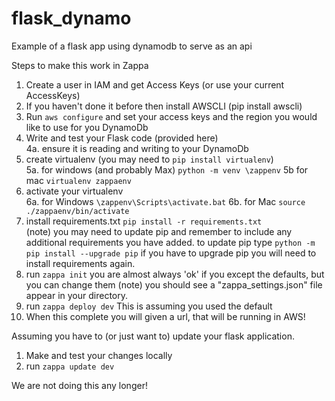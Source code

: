 # flask_dynamo
Example of a flask app using dynamodb to serve as an api

Steps to make this work in Zappa

1. Create a user in IAM and get Access Keys (or use your current AccessKeys)
2. If you haven't done it before then install AWSCLI (pip install awscli)
3. Run `aws configure` and set your access keys and the region you would like to use for you DynamoDb
4. Write and test your Flask code (provided here)<br>
    4a. ensure it is reading and writing to your DynamoDb
5. create virtualenv (you may need to `pip install virtualenv`) <br>
    5a. for windows (and probably Max) `python -m venv \zappenv`
    5b  for mac `virtualenv zappaenv`
6. activate your virtualenv <br>
    6a. for Windows `\zappenv\Scripts\activate.bat`
    6b.  for Mac `source ./zappaenv/bin/activate`
7. install requirements.txt `pip install -r requirements.txt`<br>
    (note) you may need to update pip and remember to include any additional requirements you have added.
    to update pip type `python -m pip install --upgrade pip`
    if you have to upgrade pip you will need to install requirements again.
8. run `zappa init` you are almost always 'ok' if you except the defaults, but you can change them
    (note) you should see a "zappa_settings.json" file appear in your directory.
9. run `zappa deploy dev`
    This is assuming you used the default
10. When this complete you will given a url, that will be running in AWS!

Assuming you have to (or just want to) update your flask application.
1.  Make and test your changes locally
2.  run `zappa update dev`


We are not doing this any longer!
